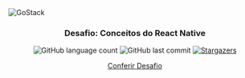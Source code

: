 
<img alt="GoStack" src="https://storage.googleapis.com/golden-wind/bootcamp-gostack/header-desafios-new.png" />

<h3 align="center">
  Desafio: Conceitos do React Native
</h3>

<p align="center">
  <img alt="GitHub language count" src="https://img.shields.io/github/languages/count/guribeiro/gostack-conceitos-react-native?color=6159c1">

  <img alt="GitHub last commit" src="https://img.shields.io/github/last-commit/guribeiro/gostack-conceitos-react-native?color=6159c1">

<a href="https://github.com/Rocketseat/bootcamp-gostack-desafios/stargazers">
    <img alt="Stargazers" src="https://img.shields.io/github/stars/guribeiro/gostack-conceitos-react-native?style=social">
  </a>
  
</p>

<p align="center">
  <a href="https://github.com/rocketseat-education/bootcamp-gostack-desafios/tree/master/desafio-conceitos-react-native">Conferir Desafio</a>
</p>

</p>
